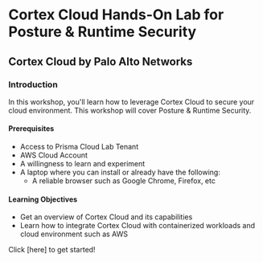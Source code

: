 
# Cortex Cloud Hands-On Lab for Posture & Runtime Security
## Cortex Cloud by Palo Alto Networks

### Introduction
In this workshop, you'll learn how to leverage Cortex Cloud to secure your cloud environment. This workshop will cover Posture & Runtime Security.

#### Prerequisites
* Access to Prisma Cloud Lab Tenant
* AWS Cloud Account
* A willingness to learn and experiment
* A laptop where you can install or already have the following:
  * A reliable browser such as Google Chrome, Firefox, etc

#### Learning Objectives
* Get an overview of Cortex Cloud and its capabilities
* Learn how to integrate Cortex Cloud with containerized workloads and cloud environment such as AWS

Click [here] to get started!
